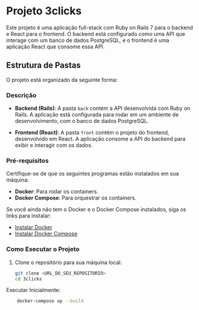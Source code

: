 # Projeto 3clicks

Este projeto é uma aplicação full-stack com Ruby on Rails 7 para o backend e React para o frontend. O backend está configurado como uma API que interage com um banco de dados PostgreSQL, e o frontend é uma aplicação React que consome essa API.

## Estrutura de Pastas

O projeto está organizado da seguinte forma:


### Descrição

- **Backend (Rails)**: A pasta `back` contém a API desenvolvida com Ruby on Rails. A aplicação está configurada para rodar em um ambiente de desenvolvimento, com o banco de dados PostgreSQL.
  
- **Frontend (React)**: A pasta `front` contém o projeto do frontend, desenvolvido em React. A aplicação consome a API do backend para exibir e interagir com os dados.

### Pré-requisitos

Certifique-se de que os seguintes programas estão instalados em sua máquina:

- **Docker**: Para rodar os containers.
- **Docker Compose**: Para orquestrar os containers.
  
Se você ainda não tem o Docker e o Docker Compose instalados, siga os links para instalar:

- [Instalar Docker](https://docs.docker.com/get-docker/)
- [Instalar Docker Compose](https://docs.docker.com/compose/install/)

### Como Executar o Projeto

1. Clone o repositório para sua máquina local:
   ```bash
   git clone <URL_DO_SEU_REPOSITORIO>
   cd 3clicks

Executar Inicialmente:

```bash
    docker-compose up --build
```

